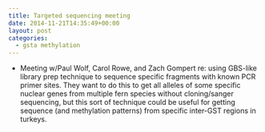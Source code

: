 ```yaml
---
title: Targeted sequencing meeting
date: 2014-11-21T14:35:49+00:00
layout: post
categories:
  - gsta methylation
---
```

  * Meeting w/Paul Wolf, Carol Rowe, and Zach Gompert re: using GBS-like library prep technique to sequence specific fragments with known PCR primer sites. They want to do this to get all alleles of some specific nuclear genes from multiple fern species without cloning/sanger sequencing, but this sort of technique could be useful for getting sequence (and methylation patterns) from specific inter-GST regions in turkeys.
  

